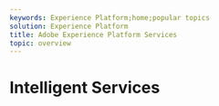 ```yaml
---
keywords: Experience Platform;home;popular topics
solution: Experience Platform
title: Adobe Experience Platform Services
topic: overview
---
```


# Intelligent Services